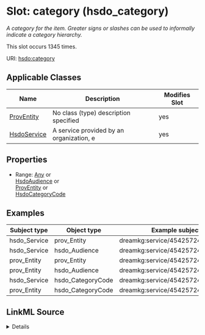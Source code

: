 

# Slot: category (hsdo_category)


_A category for the item. Greater signs or slashes can be used to informally indicate a category hierarchy._






This slot occurs 1345 times.


URI: [hsdo:category](http://schema.org/category)



<!-- no inheritance hierarchy -->





## Applicable Classes

| Name | Description | Modifies Slot |
| --- | --- | --- |
| [ProvEntity](../classes/ProvEntity.md) | No class (type) description specified |  yes  |
| [HsdoService](../classes/HsdoService.md) | A service provided by an organization, e |  yes  |







## Properties

* Range: [Any](../classes/Any.md)&nbsp;or&nbsp;<br />[HsdoAudience](../classes/HsdoAudience.md)&nbsp;or&nbsp;<br />[ProvEntity](../classes/ProvEntity.md)&nbsp;or&nbsp;<br />[HsdoCategoryCode](../classes/HsdoCategoryCode.md)






## Examples

| Subject type | Object type | Example subject | Example object | Occurrences |
| --- | --- | --- | --- | --- |
| hsdo_Service | prov_Entity | dreamkg:service/4542572480692224 | dreamkg:category/audience/AlcoholDependency | 1345 |
| hsdo_Service | hsdo_Audience | dreamkg:service/4542572480692224 | dreamkg:category/audience/AlcoholDependency | 539 |
| prov_Entity | prov_Entity | dreamkg:service/4542572480692224 | dreamkg:category/audience/AlcoholDependency | 1345 |
| prov_Entity | hsdo_Audience | dreamkg:service/4542572480692224 | dreamkg:category/audience/AlcoholDependency | 539 |
| hsdo_Service | hsdo_CategoryCode | dreamkg:service/4542572480692224 | dreamkg:category/availability/Available | 806 |
| prov_Entity | hsdo_CategoryCode | dreamkg:service/4542572480692224 | dreamkg:category/availability/Available | 806 |




## LinkML Source

<details>

```yaml
name: hsdo_category
annotations:
  count:
    tag: count
    value: 1345
description: A category for the item. Greater signs or slashes can be used to informally
  indicate a category hierarchy.
title: category
examples:
- object:
    example_object: dreamkg:category/audience/AlcoholDependency
    example_object_type: prov_Entity
    example_predicate: hsdo:category
    example_subject: dreamkg:service/4542572480692224
    example_subject_type: hsdo_Service
- object:
    example_object: dreamkg:category/audience/AlcoholDependency
    example_object_type: hsdo_Audience
    example_predicate: hsdo:category
    example_subject: dreamkg:service/4542572480692224
    example_subject_type: hsdo_Service
- object:
    example_object: dreamkg:category/audience/AlcoholDependency
    example_object_type: prov_Entity
    example_predicate: hsdo:category
    example_subject: dreamkg:service/4542572480692224
    example_subject_type: prov_Entity
- object:
    example_object: dreamkg:category/audience/AlcoholDependency
    example_object_type: hsdo_Audience
    example_predicate: hsdo:category
    example_subject: dreamkg:service/4542572480692224
    example_subject_type: prov_Entity
- object:
    example_object: dreamkg:category/availability/Available
    example_object_type: hsdo_CategoryCode
    example_predicate: hsdo:category
    example_subject: dreamkg:service/4542572480692224
    example_subject_type: hsdo_Service
- object:
    example_object: dreamkg:category/availability/Available
    example_object_type: hsdo_CategoryCode
    example_predicate: hsdo:category
    example_subject: dreamkg:service/4542572480692224
    example_subject_type: prov_Entity
from_schema: dream-kg
rank: 1000
slot_uri: hsdo:category
alias: hsdo_category
domain_of:
- hsdo_Service
- prov_Entity
range: Any
any_of:
- range: hsdo_Audience
- range: prov_Entity
- range: hsdo_CategoryCode

```
</details>